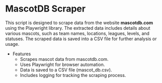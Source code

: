 # MascotDB Scraper

This script is designed to scrape data from the website **mascotdb.com** using the Playwright library. The extracted data includes details about various mascots, such as team names, locations, leagues, levels, and statuses. The scraped data is saved into a CSV file for further analysis or usage.

- Features
    - Scrapes mascot data from mascotdb.com.
    - Uses Playwright for browser automation.
    - Data is saved to a CSV file (mascot_db.csv).
    - Includes logging for tracking the scraping process.
